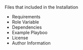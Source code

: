 Files that included in the Installation

- Requirements
- Role Variable
- Dependencies
- Example Playboo
- License
- Author Information

